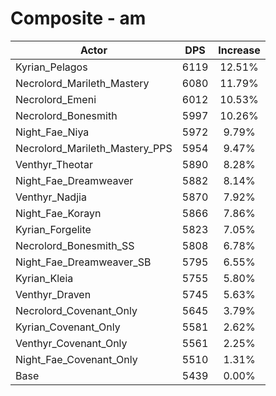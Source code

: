 # Composite - am
| Actor | DPS | Increase |
|---|:---:|:---:|
|Kyrian_Pelagos|6119|12.51%|
|Necrolord_Marileth_Mastery|6080|11.79%|
|Necrolord_Emeni|6012|10.53%|
|Necrolord_Bonesmith|5997|10.26%|
|Night_Fae_Niya|5972|9.79%|
|Necrolord_Marileth_Mastery_PPS|5954|9.47%|
|Venthyr_Theotar|5890|8.28%|
|Night_Fae_Dreamweaver|5882|8.14%|
|Venthyr_Nadjia|5870|7.92%|
|Night_Fae_Korayn|5866|7.86%|
|Kyrian_Forgelite|5823|7.05%|
|Necrolord_Bonesmith_SS|5808|6.78%|
|Night_Fae_Dreamweaver_SB|5795|6.55%|
|Kyrian_Kleia|5755|5.80%|
|Venthyr_Draven|5745|5.63%|
|Necrolord_Covenant_Only|5645|3.79%|
|Kyrian_Covenant_Only|5581|2.62%|
|Venthyr_Covenant_Only|5561|2.25%|
|Night_Fae_Covenant_Only|5510|1.31%|
|Base|5439|0.00%|
